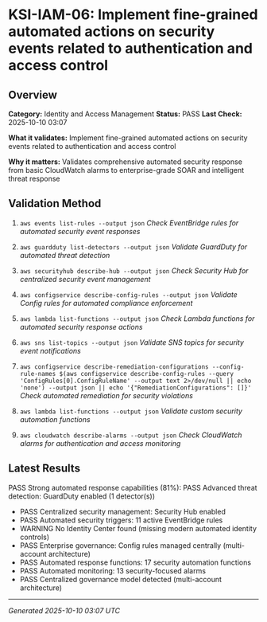 # KSI-IAM-06: Implement fine-grained automated actions on security events related to authentication and access control

## Overview

**Category:** Identity and Access Management
**Status:** PASS
**Last Check:** 2025-10-10 03:07

**What it validates:** Implement fine-grained automated actions on security events related to authentication and access control

**Why it matters:** Validates comprehensive automated security response from basic CloudWatch alarms to enterprise-grade SOAR and intelligent threat response

## Validation Method

1. `aws events list-rules --output json`
   *Check EventBridge rules for automated security event responses*

2. `aws guardduty list-detectors --output json`
   *Validate GuardDuty for automated threat detection*

3. `aws securityhub describe-hub --output json`
   *Check Security Hub for centralized security event management*

4. `aws configservice describe-config-rules --output json`
   *Validate Config rules for automated compliance enforcement*

5. `aws lambda list-functions --output json`
   *Check Lambda functions for automated security response actions*

6. `aws sns list-topics --output json`
   *Validate SNS topics for security event notifications*

7. `aws configservice describe-remediation-configurations --config-rule-names $(aws configservice describe-config-rules --query 'ConfigRules[0].ConfigRuleName' --output text 2>/dev/null || echo 'none') --output json || echo '{"RemediationConfigurations": []}'`
   *Check automated remediation for security violations*

8. `aws lambda list-functions --output json`
   *Validate custom security automation functions*

9. `aws cloudwatch describe-alarms --output json`
   *Check CloudWatch alarms for authentication and access monitoring*

## Latest Results

PASS Strong automated response capabilities (81%): PASS Advanced threat detection: GuardDuty enabled (1 detector(s))
- PASS Centralized security management: Security Hub enabled
- PASS Automated security triggers: 11 active EventBridge rules
- WARNING No Identity Center found (missing modern automated identity controls)
- PASS Enterprise governance: Config rules managed centrally (multi-account architecture)
- PASS Automated response functions: 17 security automation functions
- PASS Automated monitoring: 13 security-focused alarms
- PASS Centralized governance model detected (multi-account architecture)

---
*Generated 2025-10-10 03:07 UTC*